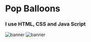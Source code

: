 # Pop Balloons 
###  I use HTML, CSS and Java Script
![banner](https://github.com/PauloTxJS/Pop-Balloons/blob/master/img/screen_1.png)
![banner](https://github.com/PauloTxJS/Pop-Balloons/blob/master/img/screen_2.png)

